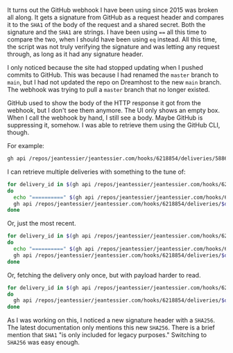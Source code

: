 It turns out the GitHub webhook I have been using since 2015 was broken all
along.  It gets a signature from GitHub as a request header and compares it to
the `SHA1` of the body of the request and a shared secret.  Both the signature
and the `SHA1` are strings.  I have been using `==` all this time to compare the
two, when I should have been using `eq` instead.  All this time, the script was
not truly verifying the signature and was letting any request through, as long
as it had any signature header.

I only noticed because the site had stopped updating when I pushed commits to
GitHub.  This was because I had renamed the `master` branch to `main`, but I had
not updated the repo on Dreamhost to the new `main` branch.  The webhook was
trying to pull a `master` branch that no longer existed.

GitHub used to show the body of the HTTP response it got from the webhook, but I
don't see them anymore.  The UI only shows an empty box.  When I call the
webhook by hand, I still see a body.  Maybe GitHub is suppressing it, somehow.
I was able to retrieve them using the GitHub CLI, though.

For example:

```bash
gh api /repos/jeantessier/jeantessier.com/hooks/6218854/deliveries/58865076403 | jq -r '.response.payload'
```

I can retrieve multiple deliveries with something to the tune of:

```bash
for delivery_id in $(gh api /repos/jeantessier/jeantessier.com/hooks/6218854/deliveries | jq '.[].id')
do
  echo "==========" $(gh api /repos/jeantessier/jeantessier.com/hooks/6218854/deliveries/$delivery_id | jq -r '.delivered_at') "=========="
  gh api /repos/jeantessier/jeantessier.com/hooks/6218854/deliveries/$delivery_id | jq -r '.response.payload'
done
```

Or, just the most recent.

```bash
for delivery_id in $(gh api /repos/jeantessier/jeantessier.com/hooks/6218854/deliveries | jq '.[0].id')
do
  echo "==========" $(gh api /repos/jeantessier/jeantessier.com/hooks/6218854/deliveries/$delivery_id | jq -r '.delivered_at') "=========="
  gh api /repos/jeantessier/jeantessier.com/hooks/6218854/deliveries/$delivery_id | jq -r '.response.payload'
done
```

Or, fetching the delivery only once, but with payload harder to read.

```bash
for delivery_id in $(gh api /repos/jeantessier/jeantessier.com/hooks/6218854/deliveries | jq '.[0].id')
do
  gh api /repos/jeantessier/jeantessier.com/hooks/6218854/deliveries/$delivery_id | jq '{time:(.delivered_at),reponse:(.response.payload)}'
done
```

As I was working on this, I noticed a new signature header with a `SHA256`.  The
latest documentation only mentions this new `SHA256`.  There is a brief mention
that `SHA1` "is only included for legacy purposes."  Switching to `SHA256` was
easy enough.
